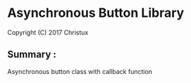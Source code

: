 # Asynchronous Button Library

Copyright (C) 2017 Christux

## Summary :

Asynchronous button class with callback function

